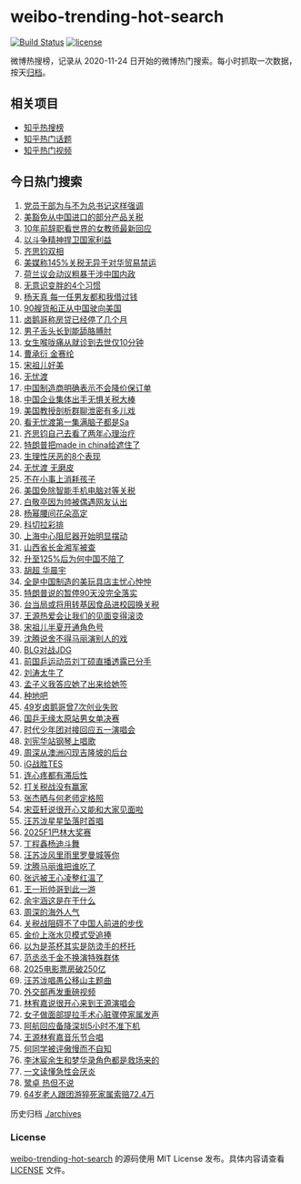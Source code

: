 # weibo-trending-hot-search

[![Build Status](https://github.com/justjavac/weibo-trending-hot-search/workflows/ci/badge.svg?branch=master)](https://github.com/justjavac/weibo-trending-hot-search/actions)
[![license](https://img.shields.io/github/license/justjavac/weibo-trending-hot-search)](https://github.com/justjavac/weibo-trending-hot-search/blob/master/LICENSE)

微博热搜榜，记录从 2020-11-24 日开始的微博热门搜索。每小时抓取一次数据，按天[归档](./archives)。

## 相关项目

- [知乎热搜榜](https://github.com/justjavac/zhihu-trending-top-search)
- [知乎热门话题](https://github.com/justjavac/zhihu-trending-hot-questions)
- [知乎热门视频](https://github.com/justjavac/zhihu-trending-hot-video)

## 今日热门搜索

<!-- BEGIN -->
<!-- 最后更新时间 Sun Apr 13 2025 03:25:58 GMT+0800 (China Standard Time) -->

1. [党员干部为与不为总书记这样强调](https://s.weibo.com//weibo?q=%23%E5%85%9A%E5%91%98%E5%B9%B2%E9%83%A8%E4%B8%BA%E4%B8%8E%E4%B8%8D%E4%B8%BA%E6%80%BB%E4%B9%A6%E8%AE%B0%E8%BF%99%E6%A0%B7%E5%BC%BA%E8%B0%83%23&Refer=new_time)
1. [美豁免从中国进口的部分产品关税](https://s.weibo.com//weibo?q=%23%E7%BE%8E%E8%B1%81%E5%85%8D%E4%BB%8E%E4%B8%AD%E5%9B%BD%E8%BF%9B%E5%8F%A3%E7%9A%84%E9%83%A8%E5%88%86%E4%BA%A7%E5%93%81%E5%85%B3%E7%A8%8E%23&t=31&band_rank=5&Refer=top)
1. [10年前辞职看世界的女教师最新回应](https://s.weibo.com//weibo?q=%2310%E5%B9%B4%E5%89%8D%E8%BE%9E%E8%81%8C%E7%9C%8B%E4%B8%96%E7%95%8C%E7%9A%84%E5%A5%B3%E6%95%99%E5%B8%88%E6%9C%80%E6%96%B0%E5%9B%9E%E5%BA%94%23&t=31&band_rank=50&Refer=top)
1. [以斗争精神捍卫国家利益](https://s.weibo.com//weibo?q=%23%E4%BB%A5%E6%96%97%E4%BA%89%E7%B2%BE%E7%A5%9E%E6%8D%8D%E5%8D%AB%E5%9B%BD%E5%AE%B6%E5%88%A9%E7%9B%8A%23&t=31&band_rank=3&Refer=top)
1. [齐思钧双相](https://s.weibo.com//weibo?q=%23%E9%BD%90%E6%80%9D%E9%92%A7%E5%8F%8C%E7%9B%B8%23&t=31&band_rank=4&Refer=top)
1. [美媒称145%关税无异于对华贸易禁运](https://s.weibo.com//weibo?q=%23%E7%BE%8E%E5%AA%92%E7%A7%B0145%25%E5%85%B3%E7%A8%8E%E6%97%A0%E5%BC%82%E4%BA%8E%E5%AF%B9%E5%8D%8E%E8%B4%B8%E6%98%93%E7%A6%81%E8%BF%90%23&t=31&band_rank=1&Refer=top)
1. [荷兰议会动议粗暴干涉中国内政](https://s.weibo.com//weibo?q=%23%E8%8D%B7%E5%85%B0%E8%AE%AE%E4%BC%9A%E5%8A%A8%E8%AE%AE%E7%B2%97%E6%9A%B4%E5%B9%B2%E6%B6%89%E4%B8%AD%E5%9B%BD%E5%86%85%E6%94%BF%23&t=31&band_rank=16&Refer=top)
1. [无意识变胖的4个习惯](https://s.weibo.com//weibo?q=%23%E6%97%A0%E6%84%8F%E8%AF%86%E5%8F%98%E8%83%96%E7%9A%844%E4%B8%AA%E4%B9%A0%E6%83%AF%23&t=31&band_rank=7&Refer=top)
1. [杨天真 每一任男友都和我借过钱](https://s.weibo.com//weibo?q=%E6%9D%A8%E5%A4%A9%E7%9C%9F%20%E6%AF%8F%E4%B8%80%E4%BB%BB%E7%94%B7%E5%8F%8B%E9%83%BD%E5%92%8C%E6%88%91%E5%80%9F%E8%BF%87%E9%92%B1&t=31&band_rank=8&Refer=top)
1. [90艘货船正从中国驶向美国](https://s.weibo.com//weibo?q=%2390%E8%89%98%E8%B4%A7%E8%88%B9%E6%AD%A3%E4%BB%8E%E4%B8%AD%E5%9B%BD%E9%A9%B6%E5%90%91%E7%BE%8E%E5%9B%BD%23&t=31&band_rank=6&Refer=top)
1. [卤鹅哥称房贷已经停了几个月](https://s.weibo.com//weibo?q=%23%E5%8D%A4%E9%B9%85%E5%93%A5%E7%A7%B0%E6%88%BF%E8%B4%B7%E5%B7%B2%E7%BB%8F%E5%81%9C%E4%BA%86%E5%87%A0%E4%B8%AA%E6%9C%88%23&t=31&band_rank=25&Refer=top)
1. [男子舌头长到能舔胳膊肘](https://s.weibo.com//weibo?q=%23%E7%94%B7%E5%AD%90%E8%88%8C%E5%A4%B4%E9%95%BF%E5%88%B0%E8%83%BD%E8%88%94%E8%83%B3%E8%86%8A%E8%82%98%23&t=31&band_rank=13&Refer=top)
1. [女生喉咙痛从就诊到去世仅10分钟](https://s.weibo.com//weibo?q=%23%E5%A5%B3%E7%94%9F%E5%96%89%E5%92%99%E7%97%9B%E4%BB%8E%E5%B0%B1%E8%AF%8A%E5%88%B0%E5%8E%BB%E4%B8%96%E4%BB%8510%E5%88%86%E9%92%9F%23&t=31&band_rank=11&Refer=top)
1. [曹承衍 金赛纶](https://s.weibo.com//weibo?q=%E6%9B%B9%E6%89%BF%E8%A1%8D%20%E9%87%91%E8%B5%9B%E7%BA%B6&t=31&band_rank=12&Refer=top)
1. [宋祖儿好美](https://s.weibo.com//weibo?q=%E5%AE%8B%E7%A5%96%E5%84%BF%E5%A5%BD%E7%BE%8E&t=31&band_rank=13&Refer=top)
1. [无忧渡](https://s.weibo.com//weibo?q=%E6%97%A0%E5%BF%A7%E6%B8%A1&t=31&band_rank=24&Refer=top)
1. [中国制造商明确表示不会降价保订单](https://s.weibo.com//weibo?q=%23%E4%B8%AD%E5%9B%BD%E5%88%B6%E9%80%A0%E5%95%86%E6%98%8E%E7%A1%AE%E8%A1%A8%E7%A4%BA%E4%B8%8D%E4%BC%9A%E9%99%8D%E4%BB%B7%E4%BF%9D%E8%AE%A2%E5%8D%95%23&t=31&band_rank=10&Refer=top)
1. [中国企业集体出手无惧关税大棒](https://s.weibo.com//weibo?q=%23%E4%B8%AD%E5%9B%BD%E4%BC%81%E4%B8%9A%E9%9B%86%E4%BD%93%E5%87%BA%E6%89%8B%E6%97%A0%E6%83%A7%E5%85%B3%E7%A8%8E%E5%A4%A7%E6%A3%92%23&t=31&band_rank=10&Refer=top)
1. [美国教授剖析群聊泄密有多儿戏](https://s.weibo.com//weibo?q=%23%E7%BE%8E%E5%9B%BD%E6%95%99%E6%8E%88%E5%89%96%E6%9E%90%E7%BE%A4%E8%81%8A%E6%B3%84%E5%AF%86%E6%9C%89%E5%A4%9A%E5%84%BF%E6%88%8F%23&t=31&band_rank=33&Refer=top)
1. [看无忧渡第一集满脑子都是Sa](https://s.weibo.com//weibo?q=%E7%9C%8B%E6%97%A0%E5%BF%A7%E6%B8%A1%E7%AC%AC%E4%B8%80%E9%9B%86%E6%BB%A1%E8%84%91%E5%AD%90%E9%83%BD%E6%98%AFSa&t=31&band_rank=9&Refer=top)
1. [齐思钧自己去看了两年心理治疗](https://s.weibo.com//weibo?q=%23%E9%BD%90%E6%80%9D%E9%92%A7%E8%87%AA%E5%B7%B1%E5%8E%BB%E7%9C%8B%E4%BA%86%E4%B8%A4%E5%B9%B4%E5%BF%83%E7%90%86%E6%B2%BB%E7%96%97%23&t=31&band_rank=14&Refer=top)
1. [特朗普把made in china给遮住了](https://s.weibo.com//weibo?q=%E7%89%B9%E6%9C%97%E6%99%AE%E6%8A%8Amade%20in%20china%E7%BB%99%E9%81%AE%E4%BD%8F%E4%BA%86&t=31&band_rank=21&Refer=top)
1. [生理性厌恶的8个表现](https://s.weibo.com//weibo?q=%23%E7%94%9F%E7%90%86%E6%80%A7%E5%8E%8C%E6%81%B6%E7%9A%848%E4%B8%AA%E8%A1%A8%E7%8E%B0%23&t=31&band_rank=23&Refer=top)
1. [无忧渡 无磨皮](https://s.weibo.com//weibo?q=%E6%97%A0%E5%BF%A7%E6%B8%A1%20%E6%97%A0%E7%A3%A8%E7%9A%AE&t=31&band_rank=22&Refer=top)
1. [不在小事上消耗孩子](https://s.weibo.com//weibo?q=%23%E4%B8%8D%E5%9C%A8%E5%B0%8F%E4%BA%8B%E4%B8%8A%E6%B6%88%E8%80%97%E5%AD%A9%E5%AD%90%23&t=31&band_rank=35&Refer=top)
1. [美国免除智能手机电脑对等关税](https://s.weibo.com//weibo?q=%23%E7%BE%8E%E5%9B%BD%E5%85%8D%E9%99%A4%E6%99%BA%E8%83%BD%E6%89%8B%E6%9C%BA%E7%94%B5%E8%84%91%E5%AF%B9%E7%AD%89%E5%85%B3%E7%A8%8E%23&t=31&band_rank=2&Refer=top)
1. [白敬亭因为帅被偶遇网友认出](https://s.weibo.com//weibo?q=%23%E7%99%BD%E6%95%AC%E4%BA%AD%E5%9B%A0%E4%B8%BA%E5%B8%85%E8%A2%AB%E5%81%B6%E9%81%87%E7%BD%91%E5%8F%8B%E8%AE%A4%E5%87%BA%23&t=31&band_rank=26&Refer=top)
1. [杨幂腰间花朵高定](https://s.weibo.com//weibo?q=%23%E6%9D%A8%E5%B9%82%E8%85%B0%E9%97%B4%E8%8A%B1%E6%9C%B5%E9%AB%98%E5%AE%9A%23&t=31&band_rank=39&Refer=top)
1. [科切拉彩排](https://s.weibo.com//weibo?q=%E7%A7%91%E5%88%87%E6%8B%89%E5%BD%A9%E6%8E%92&t=31&band_rank=48&Refer=top)
1. [上海中心阻尼器开始明显摆动](https://s.weibo.com//weibo?q=%23%E4%B8%8A%E6%B5%B7%E4%B8%AD%E5%BF%83%E9%98%BB%E5%B0%BC%E5%99%A8%E5%BC%80%E5%A7%8B%E6%98%8E%E6%98%BE%E6%91%86%E5%8A%A8%23&t=31&band_rank=50&Refer=top)
1. [山西省长金湘军被查](https://s.weibo.com//weibo?q=%23%E5%B1%B1%E8%A5%BF%E7%9C%81%E9%95%BF%E9%87%91%E6%B9%98%E5%86%9B%E8%A2%AB%E6%9F%A5%23&t=31&band_rank=20&Refer=top)
1. [升至125%后为何中国不陪了](https://s.weibo.com//weibo?q=%23%E5%8D%87%E8%87%B3125%25%E5%90%8E%E4%B8%BA%E4%BD%95%E4%B8%AD%E5%9B%BD%E4%B8%8D%E9%99%AA%E4%BA%86%23&t=31&band_rank=27&Refer=top)
1. [胡超 华晨宇](https://s.weibo.com//weibo?q=%E8%83%A1%E8%B6%85%20%E5%8D%8E%E6%99%A8%E5%AE%87&t=31&band_rank=17&Refer=top)
1. [全是中国制造的美玩具店主忧心忡忡](https://s.weibo.com//weibo?q=%23%E5%85%A8%E6%98%AF%E4%B8%AD%E5%9B%BD%E5%88%B6%E9%80%A0%E7%9A%84%E7%BE%8E%E7%8E%A9%E5%85%B7%E5%BA%97%E4%B8%BB%E5%BF%A7%E5%BF%83%E5%BF%A1%E5%BF%A1%23&t=31&band_rank=18&Refer=top)
1. [特朗普说的暂停90天没完全落实](https://s.weibo.com//weibo?q=%23%E7%89%B9%E6%9C%97%E6%99%AE%E8%AF%B4%E7%9A%84%E6%9A%82%E5%81%9C90%E5%A4%A9%E6%B2%A1%E5%AE%8C%E5%85%A8%E8%90%BD%E5%AE%9E%23&t=31&band_rank=46&Refer=top)
1. [台当局或将用转基因食品进校园换关税](https://s.weibo.com//weibo?q=%23%E5%8F%B0%E5%BD%93%E5%B1%80%E6%88%96%E5%B0%86%E7%94%A8%E8%BD%AC%E5%9F%BA%E5%9B%A0%E9%A3%9F%E5%93%81%E8%BF%9B%E6%A0%A1%E5%9B%AD%E6%8D%A2%E5%85%B3%E7%A8%8E%23&t=31&band_rank=28&Refer=top)
1. [王源热爱会让我们的见面变得滚烫](https://s.weibo.com//weibo?q=%23%E7%8E%8B%E6%BA%90%E7%83%AD%E7%88%B1%E4%BC%9A%E8%AE%A9%E6%88%91%E4%BB%AC%E7%9A%84%E8%A7%81%E9%9D%A2%E5%8F%98%E5%BE%97%E6%BB%9A%E7%83%AB%23&t=31&band_rank=49&Refer=top)
1. [宋祖儿半夏开通角色号](https://s.weibo.com//weibo?q=%23%E5%AE%8B%E7%A5%96%E5%84%BF%E5%8D%8A%E5%A4%8F%E5%BC%80%E9%80%9A%E8%A7%92%E8%89%B2%E5%8F%B7%23&t=31&band_rank=48&Refer=top)
1. [沈腾说舍不得马丽演别人的戏](https://s.weibo.com//weibo?q=%E6%B2%88%E8%85%BE%E8%AF%B4%E8%88%8D%E4%B8%8D%E5%BE%97%E9%A9%AC%E4%B8%BD%E6%BC%94%E5%88%AB%E4%BA%BA%E7%9A%84%E6%88%8F&t=31&band_rank=37&Refer=top)
1. [BLG对战JDG](https://s.weibo.com//weibo?q=%23BLG%E5%AF%B9%E6%88%98JDG%23&t=31&band_rank=50&Refer=top)
1. [前国乒运动员刘丁硕直播透露已分手](https://s.weibo.com//weibo?q=%23%E5%89%8D%E5%9B%BD%E4%B9%92%E8%BF%90%E5%8A%A8%E5%91%98%E5%88%98%E4%B8%81%E7%A1%95%E7%9B%B4%E6%92%AD%E9%80%8F%E9%9C%B2%E5%B7%B2%E5%88%86%E6%89%8B%23&t=31&band_rank=40&Refer=top)
1. [刘涛太牛了](https://s.weibo.com//weibo?q=%E5%88%98%E6%B6%9B%E5%A4%AA%E7%89%9B%E4%BA%86&t=31&band_rank=15&Refer=top)
1. [孟子义我答应她了出来给她签](https://s.weibo.com//weibo?q=%23%E5%AD%9F%E5%AD%90%E4%B9%89%E6%88%91%E7%AD%94%E5%BA%94%E5%A5%B9%E4%BA%86%E5%87%BA%E6%9D%A5%E7%BB%99%E5%A5%B9%E7%AD%BE%23&t=31&band_rank=46&Refer=top)
1. [种地吧](https://s.weibo.com//weibo?q=%E7%A7%8D%E5%9C%B0%E5%90%A7&t=31&band_rank=50&Refer=top)
1. [49岁卤鹅哥曾7次创业失败](https://s.weibo.com//weibo?q=%2349%E5%B2%81%E5%8D%A4%E9%B9%85%E5%93%A5%E6%9B%BE7%E6%AC%A1%E5%88%9B%E4%B8%9A%E5%A4%B1%E8%B4%A5%23&t=31&band_rank=18&Refer=top)
1. [国乒无缘太原站男女单决赛](https://s.weibo.com//weibo?q=%23%E5%9B%BD%E4%B9%92%E6%97%A0%E7%BC%98%E5%A4%AA%E5%8E%9F%E7%AB%99%E7%94%B7%E5%A5%B3%E5%8D%95%E5%86%B3%E8%B5%9B%23&t=31&band_rank=46&Refer=top)
1. [时代少年团对接回应五一演唱会](https://s.weibo.com//weibo?q=%23%E6%97%B6%E4%BB%A3%E5%B0%91%E5%B9%B4%E5%9B%A2%E5%AF%B9%E6%8E%A5%E5%9B%9E%E5%BA%94%E4%BA%94%E4%B8%80%E6%BC%94%E5%94%B1%E4%BC%9A%23&t=31&band_rank=43&Refer=top)
1. [刘宪华站钢琴上唱歌](https://s.weibo.com//weibo?q=%E5%88%98%E5%AE%AA%E5%8D%8E%E7%AB%99%E9%92%A2%E7%90%B4%E4%B8%8A%E5%94%B1%E6%AD%8C&t=31&band_rank=35&Refer=top)
1. [周深从澳洲闪现吉隆坡的后台](https://s.weibo.com//weibo?q=%23%E5%91%A8%E6%B7%B1%E4%BB%8E%E6%BE%B3%E6%B4%B2%E9%97%AA%E7%8E%B0%E5%90%89%E9%9A%86%E5%9D%A1%E7%9A%84%E5%90%8E%E5%8F%B0%23&t=31&band_rank=48&Refer=top)
1. [iG战胜TES](https://s.weibo.com//weibo?q=%23iG%E6%88%98%E8%83%9CTES%23&t=31&band_rank=49&Refer=top)
1. [连心疼都有滞后性](https://s.weibo.com//weibo?q=%23%E8%BF%9E%E5%BF%83%E7%96%BC%E9%83%BD%E6%9C%89%E6%BB%9E%E5%90%8E%E6%80%A7%23&t=31&band_rank=49&Refer=top)
1. [打关税战没有赢家](https://s.weibo.com//weibo?q=%23%E6%89%93%E5%85%B3%E7%A8%8E%E6%88%98%E6%B2%A1%E6%9C%89%E8%B5%A2%E5%AE%B6%23&Refer=new_time)
1. [张杰晒与何老师定格照](https://s.weibo.com//weibo?q=%E5%BC%A0%E6%9D%B0%E6%99%92%E4%B8%8E%E4%BD%95%E8%80%81%E5%B8%88%E5%AE%9A%E6%A0%BC%E7%85%A7&t=31&band_rank=36&Refer=top)
1. [宋亚轩说很开心又能和大家见面啦](https://s.weibo.com//weibo?q=%23%E5%AE%8B%E4%BA%9A%E8%BD%A9%E8%AF%B4%E5%BE%88%E5%BC%80%E5%BF%83%E5%8F%88%E8%83%BD%E5%92%8C%E5%A4%A7%E5%AE%B6%E8%A7%81%E9%9D%A2%E5%95%A6%23&t=31&band_rank=49&Refer=top)
1. [汪苏泷星星坠落时首唱](https://s.weibo.com//weibo?q=%E6%B1%AA%E8%8B%8F%E6%B3%B7%E6%98%9F%E6%98%9F%E5%9D%A0%E8%90%BD%E6%97%B6%E9%A6%96%E5%94%B1&t=31&band_rank=41&Refer=top)
1. [2025F1巴林大奖赛](https://s.weibo.com//weibo?q=%232025F1%E5%B7%B4%E6%9E%97%E5%A4%A7%E5%A5%96%E8%B5%9B%23&t=31&band_rank=46&Refer=top)
1. [丁程鑫杨迪斗舞](https://s.weibo.com//weibo?q=%23%E4%B8%81%E7%A8%8B%E9%91%AB%E6%9D%A8%E8%BF%AA%E6%96%97%E8%88%9E%23&t=31&band_rank=50&Refer=top)
1. [汪苏泷风里雨里罗曼城等你](https://s.weibo.com//weibo?q=%23%E6%B1%AA%E8%8B%8F%E6%B3%B7%E9%A3%8E%E9%87%8C%E9%9B%A8%E9%87%8C%E7%BD%97%E6%9B%BC%E5%9F%8E%E7%AD%89%E4%BD%A0%23&t=31&band_rank=41&Refer=top)
1. [沈腾马丽谁把谁吃了](https://s.weibo.com//weibo?q=%E6%B2%88%E8%85%BE%E9%A9%AC%E4%B8%BD%E8%B0%81%E6%8A%8A%E8%B0%81%E5%90%83%E4%BA%86&t=31&band_rank=29&Refer=top)
1. [张远被王心凌整红温了](https://s.weibo.com//weibo?q=%E5%BC%A0%E8%BF%9C%E8%A2%AB%E7%8E%8B%E5%BF%83%E5%87%8C%E6%95%B4%E7%BA%A2%E6%B8%A9%E4%BA%86&t=31&band_rank=34&Refer=top)
1. [王一珩帅哥到此一游](https://s.weibo.com//weibo?q=%E7%8E%8B%E4%B8%80%E7%8F%A9%E5%B8%85%E5%93%A5%E5%88%B0%E6%AD%A4%E4%B8%80%E6%B8%B8&t=31&band_rank=48&Refer=top)
1. [余宇涵这是在干什么](https://s.weibo.com//weibo?q=%E4%BD%99%E5%AE%87%E6%B6%B5%E8%BF%99%E6%98%AF%E5%9C%A8%E5%B9%B2%E4%BB%80%E4%B9%88&t=31&band_rank=43&Refer=top)
1. [周深的海外人气](https://s.weibo.com//weibo?q=%E5%91%A8%E6%B7%B1%E7%9A%84%E6%B5%B7%E5%A4%96%E4%BA%BA%E6%B0%94&t=31&band_rank=48&Refer=top)
1. [关税战阻碍不了中国人前进的步伐](https://s.weibo.com//weibo?q=%23%E5%85%B3%E7%A8%8E%E6%88%98%E9%98%BB%E7%A2%8D%E4%B8%8D%E4%BA%86%E4%B8%AD%E5%9B%BD%E4%BA%BA%E5%89%8D%E8%BF%9B%E7%9A%84%E6%AD%A5%E4%BC%90%23&t=31&band_rank=10&Refer=top)
1. [金价上涨水贝模式受追捧](https://s.weibo.com//weibo?q=%23%E9%87%91%E4%BB%B7%E4%B8%8A%E6%B6%A8%E6%B0%B4%E8%B4%9D%E6%A8%A1%E5%BC%8F%E5%8F%97%E8%BF%BD%E6%8D%A7%23&t=31&band_rank=19&Refer=top)
1. [以为是茶杯其实是防烫手的杯托](https://s.weibo.com//weibo?q=%23%E4%BB%A5%E4%B8%BA%E6%98%AF%E8%8C%B6%E6%9D%AF%E5%85%B6%E5%AE%9E%E6%98%AF%E9%98%B2%E7%83%AB%E6%89%8B%E7%9A%84%E6%9D%AF%E6%89%98%23&t=31&band_rank=50&Refer=top)
1. [范丞丞千金不换演特殊群体](https://s.weibo.com//weibo?q=%23%E8%8C%83%E4%B8%9E%E4%B8%9E%E5%8D%83%E9%87%91%E4%B8%8D%E6%8D%A2%E6%BC%94%E7%89%B9%E6%AE%8A%E7%BE%A4%E4%BD%93%23&t=31&band_rank=45&Refer=top)
1. [2025电影票房破250亿](https://s.weibo.com//weibo?q=%232025%E7%94%B5%E5%BD%B1%E7%A5%A8%E6%88%BF%E7%A0%B4250%E4%BA%BF%23&t=31&band_rank=33&Refer=top)
1. [汪苏泷唱愚公移山主题曲](https://s.weibo.com//weibo?q=%E6%B1%AA%E8%8B%8F%E6%B3%B7%E5%94%B1%E6%84%9A%E5%85%AC%E7%A7%BB%E5%B1%B1%E4%B8%BB%E9%A2%98%E6%9B%B2&t=31&band_rank=35&Refer=top)
1. [外交部再发重磅视频](https://s.weibo.com//weibo?q=%23%E5%A4%96%E4%BA%A4%E9%83%A8%E5%86%8D%E5%8F%91%E9%87%8D%E7%A3%85%E8%A7%86%E9%A2%91%23&t=31&band_rank=38&Refer=top)
1. [林宥嘉说很开心来到王源演唱会](https://s.weibo.com//weibo?q=%23%E6%9E%97%E5%AE%A5%E5%98%89%E8%AF%B4%E5%BE%88%E5%BC%80%E5%BF%83%E6%9D%A5%E5%88%B0%E7%8E%8B%E6%BA%90%E6%BC%94%E5%94%B1%E4%BC%9A%23&t=31&band_rank=39&Refer=top)
1. [女子做面部提拉手术心脏骤停家属发声](https://s.weibo.com//weibo?q=%23%E5%A5%B3%E5%AD%90%E5%81%9A%E9%9D%A2%E9%83%A8%E6%8F%90%E6%8B%89%E6%89%8B%E6%9C%AF%E5%BF%83%E8%84%8F%E9%AA%A4%E5%81%9C%E5%AE%B6%E5%B1%9E%E5%8F%91%E5%A3%B0%23&t=31&band_rank=30&Refer=top)
1. [阿航回应备降深圳5小时不准下机](https://s.weibo.com//weibo?q=%23%E9%98%BF%E8%88%AA%E5%9B%9E%E5%BA%94%E5%A4%87%E9%99%8D%E6%B7%B1%E5%9C%B35%E5%B0%8F%E6%97%B6%E4%B8%8D%E5%87%86%E4%B8%8B%E6%9C%BA%23&t=31&band_rank=44&Refer=top)
1. [王源林宥嘉音乐节合唱](https://s.weibo.com//weibo?q=%23%E7%8E%8B%E6%BA%90%E6%9E%97%E5%AE%A5%E5%98%89%E9%9F%B3%E4%B9%90%E8%8A%82%E5%90%88%E5%94%B1%23&t=31&band_rank=31&Refer=top)
1. [何同学被评傲慢而不自知](https://s.weibo.com//weibo?q=%23%E4%BD%95%E5%90%8C%E5%AD%A6%E8%A2%AB%E8%AF%84%E5%82%B2%E6%85%A2%E8%80%8C%E4%B8%8D%E8%87%AA%E7%9F%A5%23&t=31&band_rank=32&Refer=top)
1. [李沐宸余生和梦华录角色都是救场来的](https://s.weibo.com//weibo?q=%E6%9D%8E%E6%B2%90%E5%AE%B8%E4%BD%99%E7%94%9F%E5%92%8C%E6%A2%A6%E5%8D%8E%E5%BD%95%E8%A7%92%E8%89%B2%E9%83%BD%E6%98%AF%E6%95%91%E5%9C%BA%E6%9D%A5%E7%9A%84&t=31&band_rank=41&Refer=top)
1. [一文读懂急性会厌炎](https://s.weibo.com//weibo?q=%23%E4%B8%80%E6%96%87%E8%AF%BB%E6%87%82%E6%80%A5%E6%80%A7%E4%BC%9A%E5%8E%8C%E7%82%8E%23&t=31&band_rank=42&Refer=top)
1. [鹭卓 热但不说](https://s.weibo.com//weibo?q=%E9%B9%AD%E5%8D%93%20%E7%83%AD%E4%BD%86%E4%B8%8D%E8%AF%B4&t=31&band_rank=47&Refer=top)
1. [64岁老人跟团游猝死家属索赔72.4万](https://s.weibo.com//weibo?q=%2364%E5%B2%81%E8%80%81%E4%BA%BA%E8%B7%9F%E5%9B%A2%E6%B8%B8%E7%8C%9D%E6%AD%BB%E5%AE%B6%E5%B1%9E%E7%B4%A2%E8%B5%9472.4%E4%B8%87%23&t=31&band_rank=48&Refer=top)

<!-- END -->

历史归档 [./archives](./archives)

### License

[weibo-trending-hot-search](https://github.com/justjavac/weibo-trending-hot-search) 的源码使用 MIT License
发布。具体内容请查看 [LICENSE](./LICENSE) 文件。
